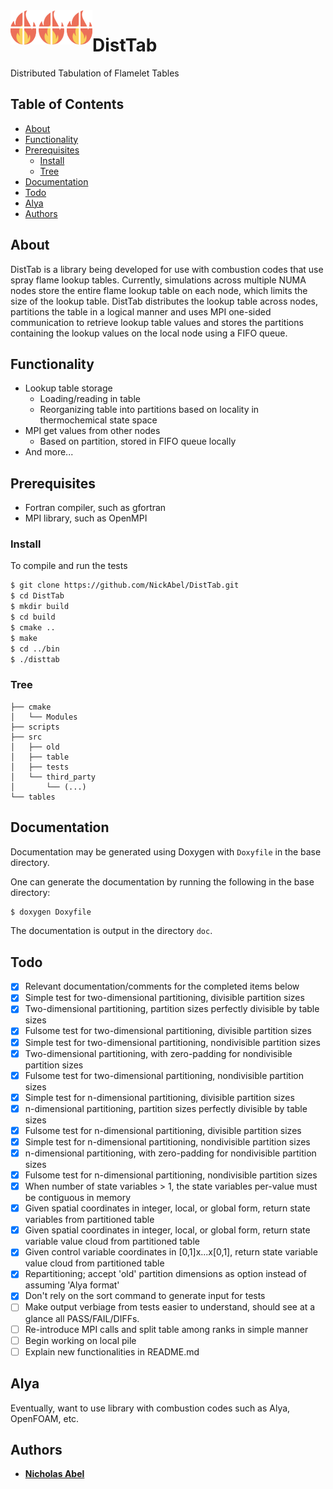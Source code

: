 <img src="disttab-logo.png" align="left" />

# DistTab

Distributed Tabulation of Flamelet Tables

## Table of Contents

* [About](#about)
* [Functionality](#functionality)
* [Prerequisites](#prerequisites)
  * [Install](#install)
  * [Tree](#tree)
* [Documentation](#documentation)
* [Todo](#todo)
* [Alya](#alya)
* [Authors](#authors)

## About

DistTab is a library being developed for use with combustion codes that use spray flame lookup tables. Currently, simulations across multiple NUMA nodes store the entire flame lookup table on each node, which limits the size of the lookup table. DistTab distributes the lookup table across nodes, partitions the table in a logical manner and uses MPI one-sided communication to retrieve lookup table values and stores the partitions containing the lookup values on the local node using a FIFO queue.

## Functionality

* Lookup table storage
  * Loading/reading in table
  * Reorganizing table into partitions based on locality in thermochemical state space
* MPI get values from other nodes
  * Based on partition, stored in FIFO queue locally
* And more...

## Prerequisites

* Fortran compiler, such as gfortran
* MPI library, such as OpenMPI

### Install

To compile and run the tests

```sh
$ git clone https://github.com/NickAbel/DistTab.git
$ cd DistTab
$ mkdir build
$ cd build
$ cmake ..
$ make
$ cd ../bin
$ ./disttab
```


### Tree

```text
├── cmake
│   └── Modules
├── scripts
├── src
│   ├── old
│   ├── table
│   ├── tests
│   └── third_party
│       └── (...)
└── tables
```

## Documentation

Documentation may be generated using Doxygen with `Doxyfile` in the base directory.

One can generate the documentation by running the following in the base directory:

```sh
$ doxygen Doxyfile
```

The documentation is output in the directory `doc`.

## Todo

- [x] Relevant documentation/comments for the completed items below
- [x] Simple test for two-dimensional partitioning, divisible partition sizes
- [x] Two-dimensional partitioning, partition sizes perfectly divisible by table sizes
- [x] Fulsome test for two-dimensional partitioning, divisible partition sizes
- [x] Simple test for two-dimensional partitioning, nondivisible partition sizes
- [x] Two-dimensional partitioning, with zero-padding for nondivisible partition sizes
- [x] Fulsome test for two-dimensional partitioning, nondivisible partition sizes
- [x] Simple test for n-dimensional partitioning, divisible partition sizes
- [x] n-dimensional partitioning, partition sizes perfectly divisible by table sizes
- [x] Fulsome test for n-dimensional partitioning, divisible partition sizes
- [x] Simple test for n-dimensional partitioning, nondivisible partition sizes
- [x] n-dimensional partitioning, with zero-padding for nondivisible partition sizes
- [x] Fulsome test for n-dimensional partitioning, nondivisible partition sizes
- [x] When number of state variables > 1, the state variables per-value must be contiguous in memory
- [x] Given spatial coordinates in integer, local, or global form, return state variables from partitioned table
- [x] Given spatial coordinates in integer, local, or global form, return state variable value cloud from partitioned table
- [x] Given control variable coordinates in [0,1]x...x[0,1], return state variable value cloud from partitioned table
- [x] Repartitioning; accept 'old' partition dimensions as option instead of assuming 'Alya format'
- [x] Don't rely on the sort command to generate input for tests
- [ ] Make output verbiage from tests easier to understand, should see at a glance all PASS/FAIL/DIFFs.
- [ ] Re-introduce MPI calls and split table among ranks in simple manner
- [ ] Begin working on local pile
- [ ] Explain new functionalities in README.md

## Alya

Eventually, want to use library with combustion codes such as Alya, OpenFOAM, etc.

## Authors

* [**Nicholas Abel**](https://github.com/NickAbel) 
